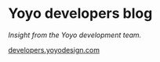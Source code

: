 # Yoyo developers blog

_Insight from the Yoyo development team._

[developers.yoyodesign.com](http://developers.yoyodesign.com/)
